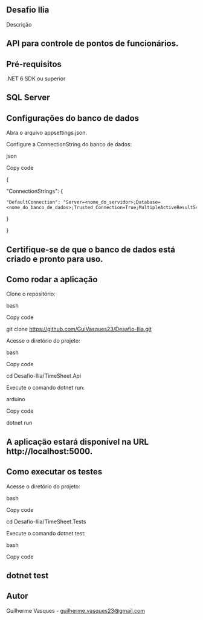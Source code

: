 ## Desafio Ilia
Descrição


API para controle de pontos de funcionários.
---
## Pré-requisitos
.NET 6 SDK ou superior


SQL Server
---
## Configurações do banco de dados


Abra o arquivo appsettings.json.


Configure a ConnectionString do banco de dados:


json


Copy code


{


  "ConnectionStrings": {


    "DefaultConnection": "Server=<nome_do_servidor>;Database=<nome_do_banco_de_dados>;Trusted_Connection=True;MultipleActiveResultSets=true"


  }


}


Certifique-se de que o banco de dados está criado e pronto para uso.
---
## Como rodar a aplicação


Clone o repositório:


bash 


Copy code


git clone https://github.com/GuiVasques23/Desafio-Ilia.git


Acesse o diretório do projeto:


bash


Copy code


cd Desafio-Ilia/TimeSheet.Api


Execute o comando dotnet run:


arduino


Copy code


dotnet run


A aplicação estará disponível na URL http://localhost:5000.
---
## Como executar os testes

Acesse o diretório do projeto:


bash


Copy code


cd Desafio-Ilia/TimeSheet.Tests


Execute o comando dotnet test:


bash


Copy code


dotnet test
---
## Autor


Guilherme Vasques - guilherme.vasques23@gmail.com